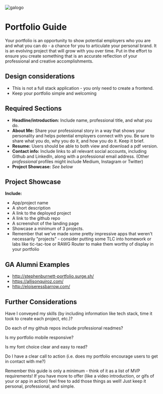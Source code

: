 
![galogo](https://user-images.githubusercontent.com/9198401/165161907-6011f9b8-9f7c-4cbe-bc65-f67bb70a852d.png)

# Portfolio Guide

Your portfolio is an opportunity to show potential employers who you are and what you can do - a chance for you to articulate your personal brand.  It is an evolving project that will grow with you over time.  Put in the effort to ensure you create something that is an accurate reflection of your professional and creative accomplishments.

## Design considerations

- This is not a full stack application - you only need to create a frontend.
- Keep your portfolio simple and welcoming


## Required Sections

- __Headline/introduction:__ Include name, professional title, and what you do.
- __About Me:__ Share your professional story in a way that shows your personality and helps potential employers connect with you.  Be sure to share what you do, why you do it, and how you do it.  Keep it brief.
- __Resume:__  Users should be able to both view and download a pdf version.
- __Contact info:__  Include links to all relevant social accounts, including Github and LinkedIn, along with a professional email address. (Other _professional_ profiles might include Medium, Instagram or Twitter)
- __Project Showcase:__ _See below_

## Project Showcase

__Include:__

- App/project name
- A short description
- A link to the deployed project
- A link to the github repo
- A screenshot of the landing page
- Showcase a minimum of 3 projects.  
- Remember that we've made some pretty impressive apps that weren't necessarily "projects" - consider putting some TLC into homework or labs like tic-tac-toe or RAWG Router to make them worthy of display in your portfolio

## GA Alumni Examples
- http://stephenburnett-portfolio.surge.sh/
- https://allisonquiroz.com/
- http://eloiseressbarrow.com/


## Further Considerations

Have I conveyed my skills (by including information like tech stack, time it took to create each project, etc.)?

Do each of my github repos include professional readmes?

Is my portfolio mobile responsive?

Is my font choice clear and easy to read?

Do I have a clear call to action (i.e. does my portfolio encourage users to get in contact with me?)

Remember this guide is only a minimum - think of it as a list of MVP requirements!  If you have more to offer (like a video introduction, or gifs of your or app in action) feel free to add those things as well!  Just keep it personal, professional, and simple.
